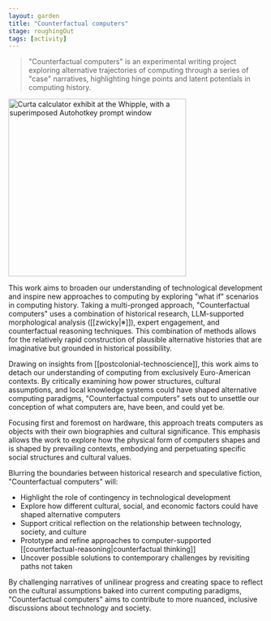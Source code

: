 ```yaml
---  
layout: garden
title: "Counterfactual computers"
stage: roughingOut
tags: [activity]
---
```


> "Counterfactual computers" is an experimental writing project exploring alternative trajectories of computing through a series of "case" narratives, highlighting hinge points and latent potentials in computing history.

<a href="https://files.justinpickard.net/images/compost/activities/counterfactualcurta.jpg"><img class="img-padded" src="https://files.justinpickard.net/images/compost/activities/counterfactualcurta.jpg" alt="Curta calculator exhibit at the Whipple, with a superimposed Autohotkey prompt window" width="350" height="350"></a>

This work aims to broaden our understanding of technological development and inspire new approaches to computing by exploring "what if" scenarios in computing history. Taking a multi-pronged approach, "Counterfactual computers" uses a combination of historical research, LLM-supported morphological analysis ([[zwicky|※]]), expert engagement, and counterfactual reasoning techniques. This combination of methods allows for the relatively rapid construction of plausible alternative histories that are imaginative but grounded in historical possibility.

Drawing on insights from [[postcolonial-technoscience]], this work aims to detach our understanding of computing from exclusively Euro-American contexts. By critically examining how power structures, cultural assumptions, and local knowledge systems could have shaped alternative computing paradigms, "Counterfactual computers" sets out to unsettle our conception of what computers are, have been, and could yet be.

Focusing first and foremost on hardware, this approach treats computers as objects with their own biographies and cultural significance. This emphasis allows the work to explore how the physical form of computers shapes and is shaped by prevailing contexts, embodying and perpetuating specific social structures and cultural values.

Blurring the boundaries between historical research and speculative fiction, "Counterfactual computers" will:

- Highlight the role of contingency in technological development
- Explore how different cultural, social, and economic factors could have shaped alternative computers
- Support critical reflection on the relationship between technology, society, and culture
- Prototype and refine approaches to computer-supported [[counterfactual-reasoning|counterfactual thinking]]
- Uncover possible solutions to contemporary challenges by revisiting paths not taken

By challenging narratives of unilinear progress and creating space to reflect on the cultural assumptions baked into current computing paradigms, "Counterfactual computers" aims to contribute to more nuanced, inclusive discussions about technology and society.